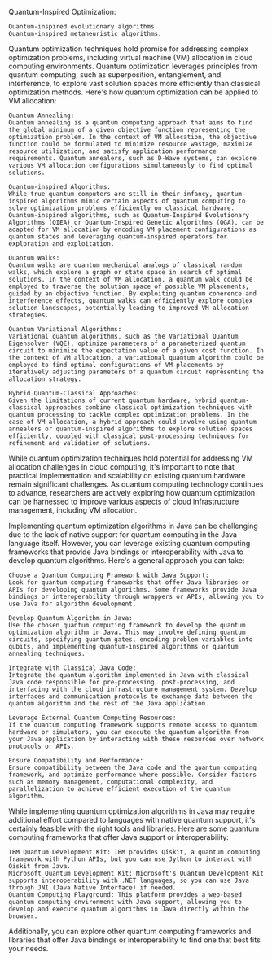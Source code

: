 Quantum-Inspired Optimization:

    Quantum-inspired evolutionary algorithms.
    Quantum-inspired metaheuristic algorithms.


Quantum optimization techniques hold promise for addressing complex optimization problems, including virtual machine (VM) allocation in cloud computing environments. Quantum optimization leverages principles from quantum computing, such as superposition, entanglement, and interference, to explore vast solution spaces more efficiently than classical optimization methods. Here's how quantum optimization can be applied to VM allocation:

    Quantum Annealing:
    Quantum annealing is a quantum computing approach that aims to find the global minimum of a given objective function representing the optimization problem. In the context of VM allocation, the objective function could be formulated to minimize resource wastage, maximize resource utilization, and satisfy application performance requirements. Quantum annealers, such as D-Wave systems, can explore various VM allocation configurations simultaneously to find optimal solutions.

    Quantum-inspired Algorithms:
    While true quantum computers are still in their infancy, quantum-inspired algorithms mimic certain aspects of quantum computing to solve optimization problems efficiently on classical hardware. Quantum-inspired algorithms, such as Quantum-Inspired Evolutionary Algorithms (QIEA) or Quantum-Inspired Genetic Algorithms (QGA), can be adapted for VM allocation by encoding VM placement configurations as quantum states and leveraging quantum-inspired operators for exploration and exploitation.

    Quantum Walks:
    Quantum walks are quantum mechanical analogs of classical random walks, which explore a graph or state space in search of optimal solutions. In the context of VM allocation, a quantum walk could be employed to traverse the solution space of possible VM placements, guided by an objective function. By exploiting quantum coherence and interference effects, quantum walks can efficiently explore complex solution landscapes, potentially leading to improved VM allocation strategies.

    Quantum Variational Algorithms:
    Variational quantum algorithms, such as the Variational Quantum Eigensolver (VQE), optimize parameters of a parameterized quantum circuit to minimize the expectation value of a given cost function. In the context of VM allocation, a variational quantum algorithm could be employed to find optimal configurations of VM placements by iteratively adjusting parameters of a quantum circuit representing the allocation strategy.

    Hybrid Quantum-Classical Approaches:
    Given the limitations of current quantum hardware, hybrid quantum-classical approaches combine classical optimization techniques with quantum processing to tackle complex optimization problems. In the case of VM allocation, a hybrid approach could involve using quantum annealers or quantum-inspired algorithms to explore solution spaces efficiently, coupled with classical post-processing techniques for refinement and validation of solutions.

While quantum optimization techniques hold potential for addressing VM allocation challenges in cloud computing, it's important to note that practical implementation and scalability on existing quantum hardware remain significant challenges. As quantum computing technology continues to advance, researchers are actively exploring how quantum optimization can be harnessed to improve various aspects of cloud infrastructure management, including VM allocation.

Implementing quantum optimization algorithms in Java can be challenging due to the lack of native support for quantum computing in the Java language itself. However, you can leverage existing quantum computing frameworks that provide Java bindings or interoperability with Java to develop quantum algorithms. Here's a general approach you can take:

    Choose a Quantum Computing Framework with Java Support:
    Look for quantum computing frameworks that offer Java libraries or APIs for developing quantum algorithms. Some frameworks provide Java bindings or interoperability through wrappers or APIs, allowing you to use Java for algorithm development.

    Develop Quantum Algorithm in Java:
    Use the chosen quantum computing framework to develop the quantum optimization algorithm in Java. This may involve defining quantum circuits, specifying quantum gates, encoding problem variables into qubits, and implementing quantum-inspired algorithms or quantum annealing techniques.

    Integrate with Classical Java Code:
    Integrate the quantum algorithm implemented in Java with classical Java code responsible for pre-processing, post-processing, and interfacing with the cloud infrastructure management system. Develop interfaces and communication protocols to exchange data between the quantum algorithm and the rest of the Java application.

    Leverage External Quantum Computing Resources:
    If the quantum computing framework supports remote access to quantum hardware or simulators, you can execute the quantum algorithm from your Java application by interacting with these resources over network protocols or APIs.

    Ensure Compatibility and Performance:
    Ensure compatibility between the Java code and the quantum computing framework, and optimize performance where possible. Consider factors such as memory management, computational complexity, and parallelization to achieve efficient execution of the quantum algorithm.

While implementing quantum optimization algorithms in Java may require additional effort compared to languages with native quantum support, it's certainly feasible with the right tools and libraries. Here are some quantum computing frameworks that offer Java support or interoperability:

    IBM Quantum Development Kit: IBM provides Qiskit, a quantum computing framework with Python APIs, but you can use Jython to interact with Qiskit from Java.
    Microsoft Quantum Development Kit: Microsoft's Quantum Development Kit supports interoperability with .NET languages, so you can use Java through JNI (Java Native Interface) if needed.
    Quantum Computing Playground: This platform provides a web-based quantum computing environment with Java support, allowing you to develop and execute quantum algorithms in Java directly within the browser.

Additionally, you can explore other quantum computing frameworks and libraries that offer Java bindings or interoperability to find one that best fits your needs.
